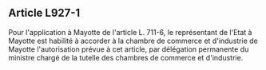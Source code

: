Article L927-1
----
Pour l'application à Mayotte de l'article L. 711-6, le représentant de l'Etat à
Mayotte est habilité à accorder à la chambre de commerce et d'industrie de
Mayotte l'autorisation prévue à cet article, par délégation permanente du
ministre chargé de la tutelle des chambres de commerce et d'industrie.
